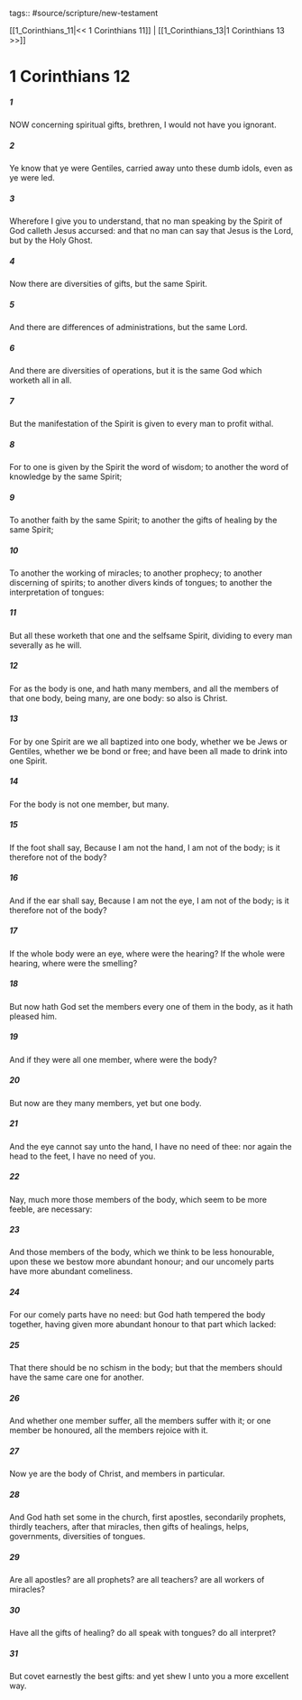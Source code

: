 tags:: #source/scripture/new-testament

[[1_Corinthians_11|<< 1 Corinthians 11]] | [[1_Corinthians_13|1 Corinthians 13 >>]]

# 1 Corinthians 12

##### 1

NOW concerning spiritual gifts, brethren, I would not have you ignorant.

##### 2

Ye know that ye were Gentiles, carried away unto these dumb idols, even as ye were led.

##### 3

Wherefore I give you to understand, that no man speaking by the Spirit of God calleth Jesus accursed: and that no man can say that Jesus is the Lord, but by the Holy Ghost.

##### 4

Now there are diversities of gifts, but the same Spirit.

##### 5

And there are differences of administrations, but the same Lord.

##### 6

And there are diversities of operations, but it is the same God which worketh all in all.

##### 7

But the manifestation of the Spirit is given to every man to profit withal.

##### 8

For to one is given by the Spirit the word of wisdom; to another the word of knowledge by the same Spirit;

##### 9

To another faith by the same Spirit; to another the gifts of healing by the same Spirit;

##### 10

To another the working of miracles; to another prophecy; to another discerning of spirits; to another divers kinds of tongues; to another the interpretation of tongues:

##### 11

But all these worketh that one and the selfsame Spirit, dividing to every man severally as he will.

##### 12

For as the body is one, and hath many members, and all the members of that one body, being many, are one body: so also is Christ.

##### 13

For by one Spirit are we all baptized into one body, whether we be Jews or Gentiles, whether we be bond or free; and have been all made to drink into one Spirit.

##### 14

For the body is not one member, but many.

##### 15

If the foot shall say, Because I am not the hand, I am not of the body; is it therefore not of the body?

##### 16

And if the ear shall say, Because I am not the eye, I am not of the body; is it therefore not of the body?

##### 17

If the whole body were an eye, where were the hearing? If the whole were hearing, where were the smelling?

##### 18

But now hath God set the members every one of them in the body, as it hath pleased him.

##### 19

And if they were all one member, where were the body?

##### 20

But now are they many members, yet but one body.

##### 21

And the eye cannot say unto the hand, I have no need of thee: nor again the head to the feet, I have no need of you.

##### 22

Nay, much more those members of the body, which seem to be more feeble, are necessary:

##### 23

And those members of the body, which we think to be less honourable, upon these we bestow more abundant honour; and our uncomely parts have more abundant comeliness.

##### 24

For our comely parts have no need: but God hath tempered the body together, having given more abundant honour to that part which lacked:

##### 25

That there should be no schism in the body; but that the members should have the same care one for another.

##### 26

And whether one member suffer, all the members suffer with it; or one member be honoured, all the members rejoice with it.

##### 27

Now ye are the body of Christ, and members in particular.

##### 28

And God hath set some in the church, first apostles, secondarily prophets, thirdly teachers, after that miracles, then gifts of healings, helps, governments, diversities of tongues.

##### 29

Are all apostles? are all prophets? are all teachers? are all workers of miracles?

##### 30

Have all the gifts of healing? do all speak with tongues? do all interpret?

##### 31

But covet earnestly the best gifts: and yet shew I unto you a more excellent way.
